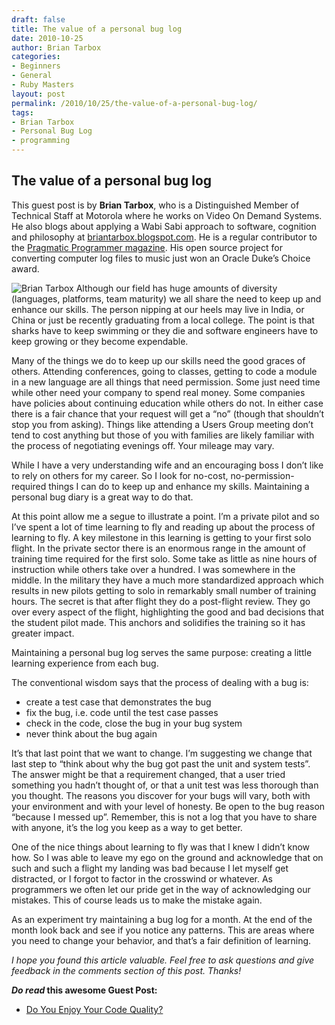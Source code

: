 ```yaml
---
draft: false
title: The value of a personal bug log
date: 2010-10-25
author: Brian Tarbox
categories:
- Beginners
- General
- Ruby Masters
layout: post
permalink: /2010/10/25/the-value-of-a-personal-bug-log/
tags:
- Brian Tarbox
- Personal Bug Log
- programming
---
```


## The value of a personal bug log

This guest post is by **Brian Tarbox**, who is a Distinguished Member of
Technical Staff at Motorola where he works on Video On Demand Systems.
He also blogs about applying a Wabi Sabi approach to software, cognition
and philosophy at
[briantarbox.blogspot.com](http://briantarbox.blogspot.com/). He is a
regular contributor to the [Pragmatic Programmer
magazine](http://www.pragprog.com/magazines). His open source project
for converting computer log files to music just won an Oracle Duke’s
Choice award.

![Brian Tarbox](http://rubylearning.com/images/Brian.jpg "Brian Tarbox")
Although our field has huge amounts of diversity (languages, platforms,
team maturity) we all share the need to keep up and enhance our skills.
The person nipping at our heels may live in India, or China or just be
recently graduating from a local college. The point is that sharks have
to keep swimming or they die and software engineers have to keep growing
or they become expendable.

Many of the things we do to keep up our skills need the good graces of
others. Attending conferences, going to classes, getting to code a
module in a new language are all things that need permission. Some just
need time while other need your company to spend real money. Some
companies have policies about continuing education while others do not.
In either case there is a fair chance that your request will get a “no”
(though that shouldn’t stop you from asking). Things like attending a
Users Group meeting don’t tend to cost anything but those of you with
families are likely familiar with the process of negotiating evenings
off. Your mileage may vary.

While I have a very understanding wife and an encouraging boss I don’t
like to rely on others for my career. So I look for no-cost,
no-permission-required things I can do to keep up and enhance my skills.
Maintaining a personal bug diary is a great way to do that.

At this point allow me a segue to illustrate a point. I’m a private
pilot and so I’ve spent a lot of time learning to fly and reading up
about the process of learning to fly. A key milestone in this learning
is getting to your first solo flight. In the private sector there is an
enormous range in the amount of training time required for the first
solo. Some take as little as nine hours of instruction while others take
over a hundred. I was somewhere in the middle. In the military they have
a much more standardized approach which results in new pilots getting to
solo in remarkably small number of training hours. The secret is that
after flight they do a post-flight review. They go over every aspect of
the flight, highlighting the good and bad decisions that the student
pilot made. This anchors and solidifies the training so it has greater
impact.

Maintaining a personal bug log serves the same purpose: creating a
little learning experience from each bug.

The conventional wisdom says that the process of dealing with a bug is:

-   create a test case that demonstrates the bug
-   fix the bug, i.e. code until the test case passes
-   check in the code, close the bug in your bug system
-   never think about the bug again

It’s that last point that we want to change. I’m suggesting we change
that last step to “think about why the bug got past the unit and system
tests”. The answer might be that a requirement changed, that a user
tried something you hadn’t thought of, or that a unit test was less
thorough than you thought. The reasons you discover for your bugs will
vary, both with your environment and with your level of honesty. Be open
to the bug reason “because I messed up”. Remember, this is not a log
that you have to share with anyone, it’s the log you keep as a way to
get better.

One of the nice things about learning to fly was that I knew I didn’t
know how. So I was able to leave my ego on the ground and acknowledge
that on such and such a flight my landing was bad because I let myself
get distracted, or I forgot to factor in the crosswind or whatever. As
programmers we often let our pride get in the way of acknowledging our
mistakes. This of course leads us to make the mistake again.

As an experiment try maintaining a bug log for a month. At the end of
the month look back and see if you notice any patterns. This are areas
where you need to change your behavior, and that’s a fair definition of
learning.

*I hope you found this article valuable. Feel free to ask questions and
give feedback in the comments section of this post. Thanks!*

***Do read* this awesome Guest Post:**

-   [Do You Enjoy Your Code
    Quality?](http://rubylearning.com/blog/2010/10/18/do-you-enjoy-your-code-quality/)

